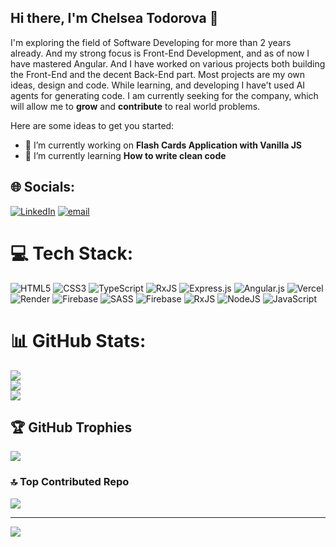 ## Hi there, I'm Chelsea Todorova 👋
I'm exploring the field of Software Developing for more than 2 years already. And my strong focus is Front-End Development, and as of now I have mastered Angular. And I have worked on various projects both building the Front-End and the decent Back-End part. Most projects are my own ideas, design and code. While learning, and developing I have't used AI agents for generating code.
I am currently seeking for the company, which will allow me to **grow** and **contribute** to real world problems.

Here are some ideas to get you started:

- 🔭 I’m currently working on **Flash Cards Application with Vanilla JS**
- 🌱 I’m currently learning **How to write clean code**

## 🌐 Socials:
[![LinkedIn](https://img.shields.io/badge/LinkedIn-%230077B5.svg?logo=linkedin&logoColor=white)](https://linkedin.com/in/https://www.linkedin.com/in/chelsi-todorova-24ab05234/) [![email](https://img.shields.io/badge/Email-D14836?logo=gmail&logoColor=white)](mailto:chelsea.todorova@gmail.com) 

# 💻 Tech Stack:
![HTML5](https://img.shields.io/badge/html5-%23E34F26.svg?style=for-the-badge&logo=html5&logoColor=white) ![CSS3](https://img.shields.io/badge/css3-%231572B6.svg?style=for-the-badge&logo=css3&logoColor=white) ![TypeScript](https://img.shields.io/badge/typescript-%23007ACC.svg?style=for-the-badge&logo=typescript&logoColor=white) ![RxJS](https://img.shields.io/badge/rxjs-%23B7178C.svg?style=for-the-badge&logo=reactivex&logoColor=white) ![Express.js](https://img.shields.io/badge/express.js-%23404d59.svg?style=for-the-badge&logo=express&logoColor=%2361DAFB) ![Angular.js](https://img.shields.io/badge/angular.js-%23E23237.svg?style=for-the-badge&logo=angularjs&logoColor=white) ![Vercel](https://img.shields.io/badge/vercel-%23000000.svg?style=for-the-badge&logo=vercel&logoColor=white) ![Render](https://img.shields.io/badge/Render-%46E3B7.svg?style=for-the-badge&logo=render&logoColor=white) ![Firebase](https://img.shields.io/badge/firebase-%23039BE5.svg?style=for-the-badge&logo=firebase) ![SASS](https://img.shields.io/badge/SASS-hotpink.svg?style=for-the-badge&logo=SASS&logoColor=white) ![Firebase](https://img.shields.io/badge/firebase-a08021?style=for-the-badge&logo=firebase&logoColor=ffcd34) ![RxJS](https://img.shields.io/badge/rxjs-%23B7178C.svg?style=for-the-badge&logo=reactivex&logoColor=white) ![NodeJS](https://img.shields.io/badge/node.js-6DA55F?style=for-the-badge&logo=node.js&logoColor=white) ![JavaScript](https://img.shields.io/badge/javascript-%23323330.svg?style=for-the-badge&logo=javascript&logoColor=%23F7DF1E)
# 📊 GitHub Stats:
![](https://github-readme-stats.vercel.app/api?username=chelseasst&theme=default&hide_border=false&include_all_commits=true&count_private=false)<br/>
![](https://nirzak-streak-stats.vercel.app/?user=chelseasst&theme=default&hide_border=false)<br/>
![](https://github-readme-stats.vercel.app/api/top-langs/?username=chelseasst&theme=default&hide_border=false&include_all_commits=true&count_private=false&layout=compact)

## 🏆 GitHub Trophies
![](https://github-profile-trophy.vercel.app/?username=chelseasst&theme=radical&no-frame=false&no-bg=true&margin-w=4)

### 🔝 Top Contributed Repo
![](https://github-contributor-stats.vercel.app/api?username=chelseasst&limit=5&theme=dark&combine_all_yearly_contributions=true)

---
[![](https://visitcount.itsvg.in/api?id=chelseasst&icon=0&color=0)](https://visitcount.itsvg.in)

<!-- Proudly created with GPRM ( https://gprm.itsvg.in ) -->
